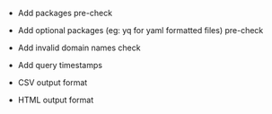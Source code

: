 - Add packages pre-check
- Add optional packages (eg: yq for yaml formatted files) pre-check

- Add invalid domain names check

- Add query timestamps

- CSV output format
- HTML output format
